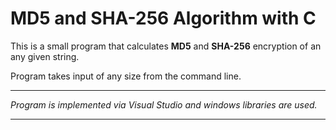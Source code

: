 # MD5 and SHA-256 Algorithm with C

This is a small program that calculates **MD5** and **SHA-256** encryption of an any given string.

Program takes input of any size from the command line.

---

*Program is implemented via Visual Studio and windows libraries are used.*

---
